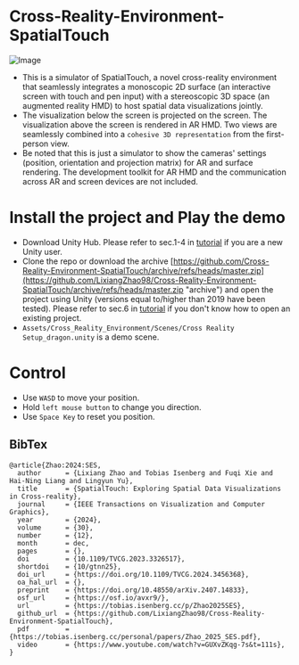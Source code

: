 # Cross-Reality-Environment-SpatialTouch
![Image](https://raw.githubusercontent.com/LixiangZhao98/asset/master/Project/Cross-reality-Environment-SpatialTouch/spatialtouch.gif "Image")
* This is a simulator of SpatialTouch, a novel cross-reality environment that seamlessly integrates a monoscopic 2D surface (an interactive screen with touch and pen input) with a stereoscopic 3D space (an augmented reality HMD) to host spatial data visualizations jointly. 
* The visualization below the screen is projected on the screen. The visualization above the screen is rendered in AR HMD. Two views are seamlessly combined into a `cohesive 3D representation` from the first-person view.
* Be noted that this is just a simulator to show the cameras' settings (position, orientation and projection matrix) for AR and surface rendering. The development toolkit for AR HMD and the communication across AR and screen devices are not included.

# Install the project and Play the demo
- Download Unity Hub. Please refer to sec.1-4 in [tutorial](https://github.com/LixiangZhao98/asset/blob/master/Tutorial/Unity_Setup_General.pdf) if you are a new Unity user.
- Clone the repo or download the archive [https://github.com/Cross-Reality-Environment-SpatialTouch/archive/refs/heads/master.zip](https://github.com/LixiangZhao98/Cross-Reality-Environment-SpatialTouch/archive/refs/heads/master.zip "archive") and open the project using Unity (versions equal to/higher than 2019 have been tested). Please refer to sec.6 in [tutorial](https://github.com/LixiangZhao98/asset/blob/master/Tutorial/Unity_Setup_General.pdf) if you don't know how to open an existing project.
- `Assets/Cross_Reality_Environment/Scenes/Cross Reality Setup_dragon.unity` is a demo scene.

# Control
* Use `WASD` to move your position.
* Hold `left mouse button` to change you direction.
* Use `Space Key` to reset you position.

## BibTex
```
@article{Zhao:2024:SES,
  author      = {Lixiang Zhao and Tobias Isenberg and Fuqi Xie and Hai-Ning Liang and Lingyun Yu},
  title       = {SpatialTouch: Exploring Spatial Data Visualizations in Cross-reality},
  journal     = {IEEE Transactions on Visualization and Computer Graphics},
  year        = {2024},
  volume      = {30},
  number      = {12},
  month       = dec,
  pages       = {},
  doi         = {10.1109/TVCG.2023.3326517},
  shortdoi    = {10/gtnn25},
  doi_url     = {https://doi.org/10.1109/TVCG.2024.3456368},
  oa_hal_url  = {},
  preprint    = {https://doi.org/10.48550/arXiv.2407.14833},
  osf_url     = {https://osf.io/avxr9/},
  url         = {https://tobias.isenberg.cc/p/Zhao2025SES},
  github_url  = {https://github.com/LixiangZhao98/Cross-Reality-Environment-SpatialTouch},
  pdf         = {https://tobias.isenberg.cc/personal/papers/Zhao_2025_SES.pdf},
  video       = {https://www.youtube.com/watch?v=GUXvZKqg-7s&t=111s},
}
```
